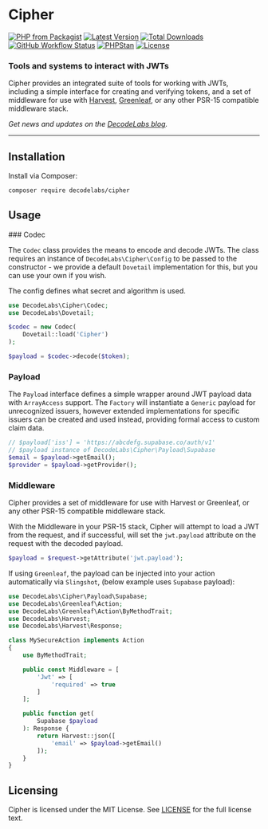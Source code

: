 # Cipher

[![PHP from Packagist](https://img.shields.io/packagist/php-v/decodelabs/cipher?style=flat)](https://packagist.org/packages/decodelabs/cipher)
[![Latest Version](https://img.shields.io/packagist/v/decodelabs/cipher.svg?style=flat)](https://packagist.org/packages/decodelabs/cipher)
[![Total Downloads](https://img.shields.io/packagist/dt/decodelabs/cipher.svg?style=flat)](https://packagist.org/packages/decodelabs/cipher)
[![GitHub Workflow Status](https://img.shields.io/github/actions/workflow/status/decodelabs/cipher/integrate.yml?branch=develop)](https://github.com/decodelabs/cipher/actions/workflows/integrate.yml)
[![PHPStan](https://img.shields.io/badge/PHPStan-enabled-44CC11.svg?longCache=true&style=flat)](https://github.com/phpstan/phpstan)
[![License](https://img.shields.io/packagist/l/decodelabs/cipher?style=flat)](https://packagist.org/packages/decodelabs/cipher)

### Tools and systems to interact with JWTs

Cipher provides an integrated suite of tools for working with JWTs, including a simple interface for creating and verifying tokens, and a set of middleware for use with [Harvest](https://github.com/decodelabs/harvest), [Greenleaf](https://github.com/decodelabs/greenleaf), or any other PSR-15 compatible middleware stack.

_Get news and updates on the [DecodeLabs blog](https://blog.decodelabs.com)._

---

## Installation

Install via Composer:

```bash
composer require decodelabs/cipher
```

## Usage

### Codec

The <code>Codec</code> class provides the means to encode and decode JWTs.
The class requires an instance of <code>DecodeLabs\Cipher\Config</code> to be passed to the constructor - we provide a default <code>Dovetail</code> implementation for this, but you can use your own if you wish.

The config defines what secret and algorithm is used.

```php
use DecodeLabs\Cipher\Codec;
use DecodeLabs\Dovetail;

$codec = new Codec(
    Dovetail::load('Cipher')
);

$payload = $codec->decode($token);
```

### Payload

The <code>Payload</code> interface defines a simple wrapper around JWT payload data with <code>ArrayAccess</code> support. The <code>Factory</code> will instantiate a <code>Generic</code> payload for unrecognized issuers, however extended implementations for specific issuers can be created and used instead, providing formal access to custom claim data.

```php
// $payload['iss'] = 'https://abcdefg.supabase.co/auth/v1'
// $payload instance of DecodeLabs\Cipher\Payload\Supabase
$email = $payload->getEmail();
$provider = $payload->getProvider();
```

### Middleware

Cipher provides a set of middleware for use with Harvest or Greenleaf, or any other PSR-15 compatible middleware stack.

With the Middleware in your PSR-15 stack, Cipher will attempt to load a JWT from the request, and if successful, will set the <code>jwt.payload</code> attribute on the request with the decoded payload.

```php
$payload = $request->getAttribute('jwt.payload');
```

If using <code>Greenleaf</code>, the payload can be injected into your action automatically via <code>Slingshot</code>, (below example uses <code>Supabase</code> payload):

```php
use DecodeLabs\Cipher\Payload\Supabase;
use DecodeLabs\Greenleaf\Action;
use DecodeLabs\Greenleaf\Action\ByMethodTrait;
use DecodeLabs\Harvest;
use DecodeLabs\Harvest\Response;

class MySecureAction implements Action
{
    use ByMethodTrait;

    public const Middleware = [
        'Jwt' => [
            'required' => true
        ]
    ];

    public function get(
        Supabase $payload
    ): Response {
        return Harvest::json([
            'email' => $payload->getEmail()
        ]);
    }
}
```

## Licensing

Cipher is licensed under the MIT License. See [LICENSE](./LICENSE) for the full license text.
